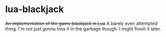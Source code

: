 lua-blackjack
=============

~~An implementation of the game blackjack in Lua~~
A barely even attempted thing. I'm not just gonna toss it in the garbage though. I might finish it later.
